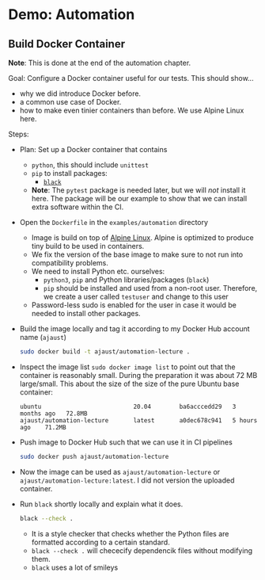 # Demo: Automation

## Build Docker Container

**Note**: This is done at the end of the automation chapter.

Goal: Configure a Docker container useful for our tests. This should show...

- why we did introduce Docker before.
- a common use case of Docker.
- how to make even tinier containers than before. We use Alpine Linux here.

Steps:

- Plan: Set up a Docker container that contains
    - `python`, this should include `unittest`
    - `pip` to install packages:
        - [`black`](https://github.com/psf/black)
    - **Note**: The `pytest` package is needed later, but we will *not* install it here. The package will be our example to show that we can install extra software within the CI.
- Open the `Dockerfile` in the `examples/automation` directory
    - Image is build on top of [Alpine Linux](https://www.alpinelinux.org). Alpine is optimized to produce tiny build to be used in containers.
    - We fix the version of the base image to make sure to not run into compatibility problems.
    - We need to install Python etc. ourselves:
        - `python3`, `pip` and Python libraries/packages (`black`)
        - `pip` should be installed and used from a non-root user. Therefore, we create a user called `testuser` and change to this user
    - Password-less sudo is enabled for the user in case it would be needed to install other packages.

- Build the image locally and tag it according to my Docker Hub account name (`ajaust`)

  ```bash
  sudo docker build -t ajaust/automation-lecture .
  ```

- Inspect the image list `sudo docker image list` to point out that the container is reasonably small. During the preparation it was about 72 MB large/small. This about the size of the size of the pure Ubuntu base container:

  ```text
  ubuntu                          20.04        ba6acccedd29   3 months ago   72.8MB
  ajaust/automation-lecture       latest       a0dec678c941   5 hours ago    71.2MB
  ```

- Push image to Docker Hub such that we can use it in CI pipelines

  ```bash
  sudo docker push ajaust/automation-lecture
  ```

- Now the image can be used as `ajaust/automation-lecture` or `ajaust/automation-lecture:latest`. I did not version the uploaded container.

- Run `black` shortly locally and explain what it does.

  ```bash
  black --check .
  ```

    - It is a style checker that checks whether the Python files are formatted according to a certain standard.
    - `black --check .` will chececify dependencik files without modifying them.
    - `black` uses a lot of smileys